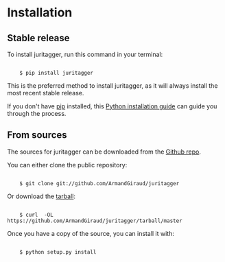 # Installation


## Stable release

To install juritagger, run this command in your terminal:

```batch

    $ pip install juritagger
```

This is the preferred method to install juritagger, as it will always
install the most recent stable release.

If you don't have [pip](https://pip.pypa.io) installed, this 
[Python installation guide](http://docs.python-guide.org/en/latest/starting/installation/) 
can guide you through the process.


## From sources

The sources for juritagger can be downloaded from the 
[Github repo](https://github.com/ArmandGiraud/juritagger).

You can either clone the public repository:

```batch

    $ git clone git://github.com/ArmandGiraud/juritagger
```

Or download the [tarball](https://github.com/ArmandGiraud/juritagger/tarball/master):

```batch

    $ curl  -OL https://github.com/ArmandGiraud/juritagger/tarball/master
```

Once you have a copy of the source, you can install it with:

```batch

    $ python setup.py install
```
